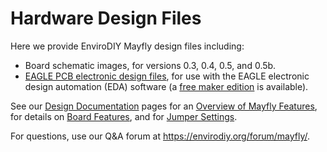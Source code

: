 Hardware Design Files
==============

Here we provide EnviroDIY Mayfly design files including:
- Board schematic images, for versions 0.3, 0.4, 0.5, and 0.5b.
- [EAGLE PCB electronic design files](https://github.com/EnviroDIY/EnviroDIY_Mayfly_Logger/blob/master/hardware/Mayfly_v0p5b), for use with the EAGLE electronic design automation (EDA) software (a [free maker edition](https://www.autodesk.com/products/eagle/compare) is available).

See our [Design Documentation](https://github.com/EnviroDIY/EnviroDIY_Mayfly_Logger/tree/master/doc) pages for an [Overview of Mayfly Features](https://github.com/EnviroDIY/EnviroDIY_Mayfly_Logger/blob/master/doc/Intro_GettingStarted.md), for details on [Board Features](https://github.com/EnviroDIY/EnviroDIY_Mayfly_Logger/blob/master/doc/Hardware_BoardFeatures.md), and for [Jumper Settings](https://github.com/EnviroDIY/EnviroDIY_Mayfly_Logger/blob/master/doc/Hardware_JumperSettings.md).

For questions, use our Q&A forum at https://envirodiy.org/forum/mayfly/.
